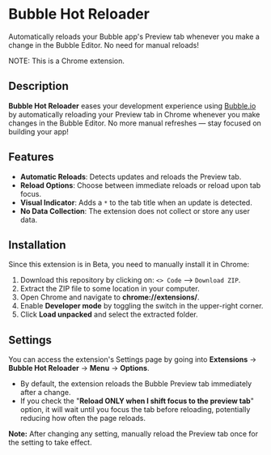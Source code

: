 # Bubble Hot Reloader

Automatically reloads your Bubble app's Preview tab whenever you make a change in the Bubble Editor. No need for manual reloads!

NOTE: This is a Chrome extension.

## Description

**Bubble Hot Reloader** eases your development experience using [Bubble.io](https://bubble.io) by automatically reloading your Preview tab in Chrome whenever you make changes in the Bubble Editor. No more manual refreshes — stay focused on building your app!

## Features

- **Automatic Reloads**: Detects updates and reloads the Preview tab.
- **Reload Options**: Choose between immediate reloads or reload upon tab focus.
- **Visual Indicator**: Adds a `*` to the tab title when an update is detected.
- **No Data Collection**: The extension does not collect or store any user data.

## Installation

Since this extension is in Beta, you need to manually install it in Chrome:

1. Download this repository by clicking on: `<> Code` --> `Download ZIP`.
2. Extract the ZIP file to some location in your computer.
2. Open Chrome and navigate to **chrome://extensions/**.
3. Enable **Developer mode** by toggling the switch in the upper-right corner.
4. Click **Load unpacked** and select the extracted folder.

## Settings

You can access the extension's Settings page by going into **Extensions** -> **Bubble Hot Reloader** -> **Menu** -> **Options**.

- By default, the extension reloads the Bubble Preview tab immediately after a change.
- If you check the "**Reload ONLY when I shift focus to the preview tab**" option, it will wait until you focus the tab before reloading, potentially reducing how often the page reloads.

**Note:** After changing any setting, manually reload the Preview tab once for the setting to take effect.

